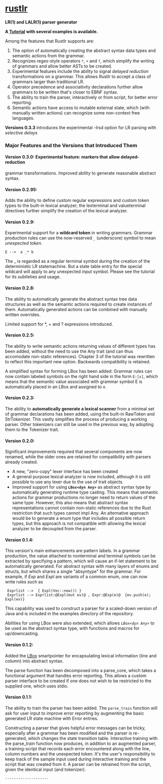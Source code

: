 # **[rustlr](https://docs.rs/rustlr/latest/rustlr/index.html)**
**LR(1) and LALR(1) parser generator**

**A [Tutorial](https://cs.hofstra.edu/~cscccl/rustlr_project/) with several examples is available.**

Among the features that Rustlr supports are:

1. The option of automatically creating the abstract syntax data types and semantic actions from the grammar.
2. Recognizes regex-style operators `*`, `+` and `?`, which simplify
the writing of grammars and allow better ASTs to be created.
3. Experimental features include the ability to signal *delayed reduction*
transformations on a grammar.  This allows Rustlr to accept a class of
grammars larger than traditional LR.  
4. Operator precedence and associativity declarations further allow grammars
to be written that's closer to EBNF syntax.
5. The ability to train the parser, interactively or from script, for better error reporting.
6. Semantic actions have access to mutable external state, which (with manually written actions) can recognize some non-context free languages.


<p>

**Versions 0.3.3** introduces the experimental -lrsd option for LR parsing
with *selective delays*

### Major Features and the Versions that Introduced Them

#### Version 0.3.0: Experimental feature: markers that allow delayed-reduction
grammar transformations.  Improved ability to generate reasonable abstract
syntax.


#### Version 0.2.95:

Adds the ability to define custom regular expressions and custom token
types to the built-in lexical analyzer; the lexterminal and
valueterminal directives further simplify the creation of the lexical
analyzer.



#### Version 0.2.9:

Experimental support for a **wildcard token** in writing grammars.  Grammar
production rules can use the now-reserved `_` (underscore) symbol to mean
*unexpected token*.  
```
E -->  a _* b
```
The _ is regarded as a regular terminal symbol during the creation of the
deterministic LR statemachine. But a state table entry for the special wildcard
will apply to any unexpected input symbol.  Please see the tutorial for its
subtleties and usage.

#### Version 0.2.8:

The ability to automatically generate the abstract syntax tree data structures as well as the semantic actions required to create instances of them.  Automatically generated actions can be combined with manually written overrides.

Limited support for *, + and ? expressions introduced.


#### Version 0.2.5:

The ability to write semantic actions returning
values of different types has been added, without the need to use the Any
trait (and can thus accomodate non-static references).  Chapter 3 of
the tutorial was rewritten to reflect this important new option.
Backwards compatibility is retained.

A simplified syntax for forming LBox has been added: Grammar rules can
now contain labeled symbols on the right hand side in the form `E:[x]`, which
means that the semantic value associated with grammar symbol E is automatically placed in an LBox and assigned
to x.

#### Version 0.2.3:

The ability to **automatically generate a lexical
scanner** from a minimal set of grammar declarations has been added, using
the built-in RawToken and StrTokenizer.  This vastly simplifies the process
of producing a working parser.  Other tokenizers can still be used
in the previous way, by adopting them to the Tokenizer trait.


#### Version 0.2.0:

Significant improvements required that several components
are now renamed, while the older ones are retained for compatibility with
parsers already created.  

  -  A new, "zero-copy" lexer interface has been created
  -  A general purpose lexical analyzer is now included, although it is still
     possible to use any lexer due to the use of trait objects.
  -  Improved support for using **`LBox<dyn Any>`** as abstract syntax type by
     automatically generating runtime type casting.  This means that
     semantic actions for grammar productions no longer need to return values of the same
     type. However, this also means that abstract syntax representations
     cannot contain non-static references due to the Rust restriction that
     such types cannot impl Any.  An alternative approach would be to generate
     a enum type that includes all possible return types, but this approach is
     not compatible with allowing the lexical analyzer to be decoupled from
     the parser.

#### Version 0.1.4:

 This version's main enhancements are pattern labels.  In a grammar production,
 the value attached to nonterminal and terminal symbols can be extracted by
 specifying a pattern, which will cause an if-let statement to be automatically
 generated.  For abstract syntax with many layers of enums and structs, but
 which shares a single "absyntype" for the grammar.  For example, if *Exp* and
 *Expl* are variants of a common enum, one can now write rules such as 

 ```
  Exprlist -->  { Expl(Vec::new()) }
  Exprlist --> Exprlist:@Expl(mut ev)@ , Expr:@Exp(e)@  {ev.push(e); Expl(ev)}
 ```
 This capability was used to construct a parser for a scaled-down version of
 Java and is included in the examples directory of the repository.

 Abilities for using LBox were also extended, which allows *`LBox<dyn Any>`* to
 be used as the abstract syntax type, with functions and macros for
 up/downcasting.


#### Version 0.1.2:

  Added the [LBox][2] smartpointer for encapsulating lexical information
  (line and column) into abstract syntax.

  The parse function has been decomposed into a parse_core, which takes a
  functional argument that handles error reporting.  This allows a custom
  parser interface to be created if one does not wish to be restricted to
  the supplied one, which uses stdio.


#### Version 0.1.1:

  The ability to train the parser has been added. The `parse_train`
  function will ask for user input to improve error reporting by augmenting
  the basic generated LR state machine with Error entries.

  Constructing a parser that gives helpful error messages can be tricky,
  especially after a grammar has been modified and the parser is re-generated,
  which changes the state transition table.  Interactive training with
  the parse_train function now produces, in addition to an augmented parser,
  a training-script that records each error encountered along with the line,
  column numbers and the unexpected token.  It's the user's responsibility to
  keep track of the sample input used during interactive training and
  the script that was created from it.  A parser can be retrained from the
  script, given the identical input (and tokenizer).

    --------------------


[1]:https://docs.rs/rustlr/latest/rustlr/lexer_interface/struct.StrTokenizer.html
[2]:https://docs.rs/rustlr/latest/rustlr/generic_absyn/struct.LBox.html
[3]:https://docs.rs/rustlr/latest/rustlr/generic_absyn/struct.LRc.html
[4]:https://docs.rs/rustlr/latest/rustlr/zc_parser/struct.ZCParser.html#method.lbx
[5]:https://docs.rs/rustlr/latest/rustlr/zc_parser/struct.StackedItem.html#method.lbox
[sitem]:https://docs.rs/rustlr/latest/rustlr/zc_parser/struct.StackedItem.html
[chap1]:https://cs.hofstra.edu/~cscccl/rustlr_project/chapter1.html
[lexsource]:https://docs.rs/rustlr/latest/rustlr/lexer_interface/struct.LexSource.html
[drs]:https://docs.rs/rustlr/latest/rustlr/index.html
[tktrait]:https://docs.rs/rustlr/latest/rustlr/lexer_interface/trait.Tokenizer.html
[tt]:https://docs.rs/rustlr/latest/rustlr/lexer_interface/struct.TerminalToken.html
[rtk]:https://docs.rs/rustlr/latest/rustlr/lexer_interface/enum.RawToken.html
[fromraw]:https://docs.rs/rustlr/latest/rustlr/lexer_interface/struct.TerminalToken.html#method.from_raw
[nextsymfun]:https://docs.rs/rustlr/latest/rustlr/lexer_interface/trait.Tokenizer.html#tymethod.nextsym
[zcp]:https://docs.rs/rustlr/latest/rustlr/zc_parser/struct.ZCParser.html
[ttnew]:https://docs.rs/rustlr/latest/rustlr/lexer_interface/struct.TerminalToken.html#method.new
